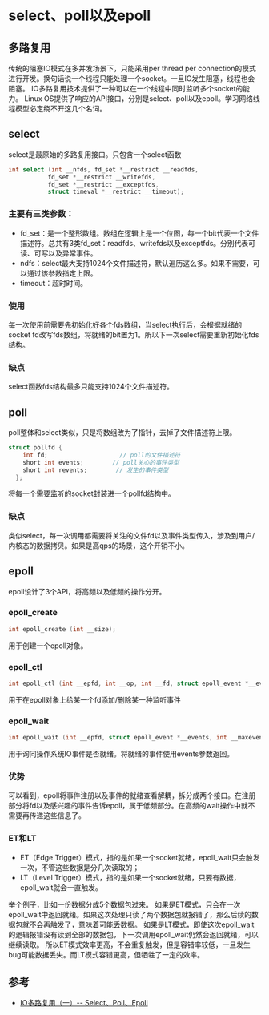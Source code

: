 # select、poll以及epoll

## 多路复用
传统的阻塞IO模式在多并发场景下，只能采用per thread per connection的模式进行开发。换句话说一个线程只能处理一个socket。一旦IO发生阻塞，线程也会阻塞。
IO多路复用技术提供了一种可以在一个线程中同时监听多个socket的能力。
Linux OS提供了响应的API接口，分别是select、poll以及epoll。学习网络线程模型必定绕不开这几个名词。

## select
select是最原始的多路复用接口。只包含一个select函数
```go
int select (int __nfds, fd_set *__restrict __readfds,
           fd_set *__restrict __writefds,
           fd_set *__restrict __exceptfds,
           struct timeval *__restrict __timeout);
```
### 主要有三类参数：
- fd_set：是一个整形数组。数组在逻辑上是一个位图，每一个bit代表一个文件描述符。总共有3类fd_set：readfds、writefds以及exceptfds。分别代表可读、可写以及异常事件。
- ndfs：select最大支持1024个文件描述符，默认遍历这么多。如果不需要，可以通过该参数指定上限。
- timeout：超时时间。

### 使用
每一次使用前需要先初始化好各个fds数组，当select执行后，会根据就绪的socket fd改写fds数组，将就绪的bit置为1。所以下一次select需要重新初始化fds结构。

### 缺点
select函数fds结构最多只能支持1024个文件描述符。

## poll
poll整体和select类似，只是将数组改为了指针，去掉了文件描述符上限。
```go
struct pollfd {
    int fd;                    // poll的文件描述符
    short int events;        // poll关心的事件类型
    short int revents;        // 发生的事件类型
  };
```
将每一个需要监听的socket封装进一个pollfd结构中。

### 缺点
类似select，每一次调用都需要将关注的文件fd以及事件类型传入，涉及到用户/内核态的数据拷贝。如果是高qps的场景，这个开销不小。

## epoll
epoll设计了3个API，将高频以及低频的操作分开。

### epoll_create
```go
int epoll_create (int __size);
```
用于创建一个epoll对象。

### epoll_ctl
```go
int epoll_ctl (int __epfd, int __op, int __fd, struct epoll_event *__event);
```
用于在epoll对象上给某一个fd添加/删除某一种监听事件

### epoll_wait
```go
int epoll_wait (int __epfd, struct epoll_event *__events, int __maxevents, int __timeout);
```
用于询问操作系统IO事件是否就绪。将就绪的事件使用events参数返回。

### 优势
可以看到，epoll将事件注册以及事件的就绪查看解耦，拆分成两个接口。在注册部分将fd以及感兴趣的事件告诉epoll，属于低频部分。在高频的wait操作中就不需要再传递这些信息了。

### ET和LT
- ET（Edge Trigger）模式，指的是如果一个socket就绪，epoll_wait只会触发一次，不管这些数据是分几次读取的；
- LT（Level Trigger）模式，指的是如果一个socket就绪，只要有数据，epoll_wait就会一直触发。

举个例子，比如一份数据分成5个数据包过来。
如果是ET模式，只会在一次epoll_wait中返回就绪。如果这次处理只读了两个数据包就报错了，那么后续的数据包就不会再触发了，意味着可能丢数据。
如果是LT模式，即使这次epoll_wait的逻辑报错没有读到全部的数据包，下一次调用epoll_wait仍然会返回就绪，可以继续读取。
所以ET模式效率更高，不会重复触发，但是容错率较低，一旦发生bug可能数据丢失。而LT模式容错更高，但牺牲了一定的效率。

## 参考
- [IO多路复用（一）-- Select、Poll、Epoll](https://segmentfault.com/a/1190000016400053)
